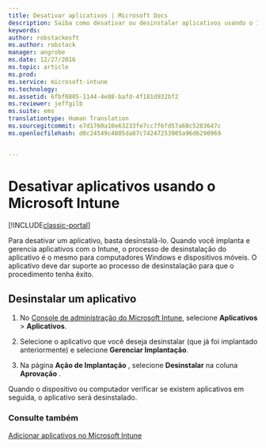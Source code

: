 ```yaml
---
title: Desativar aplicativos | Microsoft Docs
description: Saiba como desativar ou desinstalar aplicativos usando o Intune.
keywords: 
author: robstackmsft
ms.author: robstack
manager: angrobe
ms.date: 12/27/2016
ms.topic: article
ms.prod: 
ms.service: microsoft-intune
ms.technology: 
ms.assetid: 6fbf0805-1144-4e08-bafd-4f181d932bf2
ms.reviewer: jeffgilb
ms.suite: ems
translationtype: Human Translation
ms.sourcegitcommit: e7d1760a10e63233fe7cc7f6fd57a68c5283647c
ms.openlocfilehash: d0c24549c4805da87c74247253905a96d6290969


---
```


# <a name="retire-apps-using-microsoft-intune"></a>Desativar aplicativos usando o Microsoft Intune

[!INCLUDE[classic-portal](../includes/classic-portal.md)]

Para desativar um aplicativo, basta desinstalá-lo. Quando você implanta e gerencia aplicativos com o Intune, o processo de desinstalação do aplicativo é o mesmo para computadores Windows e dispositivos móveis. O aplicativo deve dar suporte ao processo de desinstalação para que o procedimento tenha êxito.

## <a name="uninstall-an-app"></a>Desinstalar um aplicativo

1.  No [Console de administração do Microsoft Intune](https://manage.microsoft.com), selecione **Aplicativos** &gt; **Aplicativos**.

2.  Selecione o aplicativo que você deseja desinstalar (que já foi implantado anteriormente) e selecione **Gerenciar Implantação**.

3.  Na página **Ação de Implantação** , selecione **Desinstalar** na coluna **Aprovação** .

Quando o dispositivo ou computador verificar se existem aplicativos em seguida, o aplicativo será desinstalado.

### <a name="see-also"></a>Consulte também
[Adicionar aplicativos no Microsoft Intune](add-apps.md)



<!--HONumber=Dec16_HO5-->


